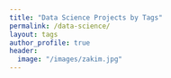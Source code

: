 ```yaml
---
title: "Data Science Projects by Tags"
permalink: /data-science/
layout: tags
author_profile: true
header:
  image: "/images/zakim.jpg"
---
```

